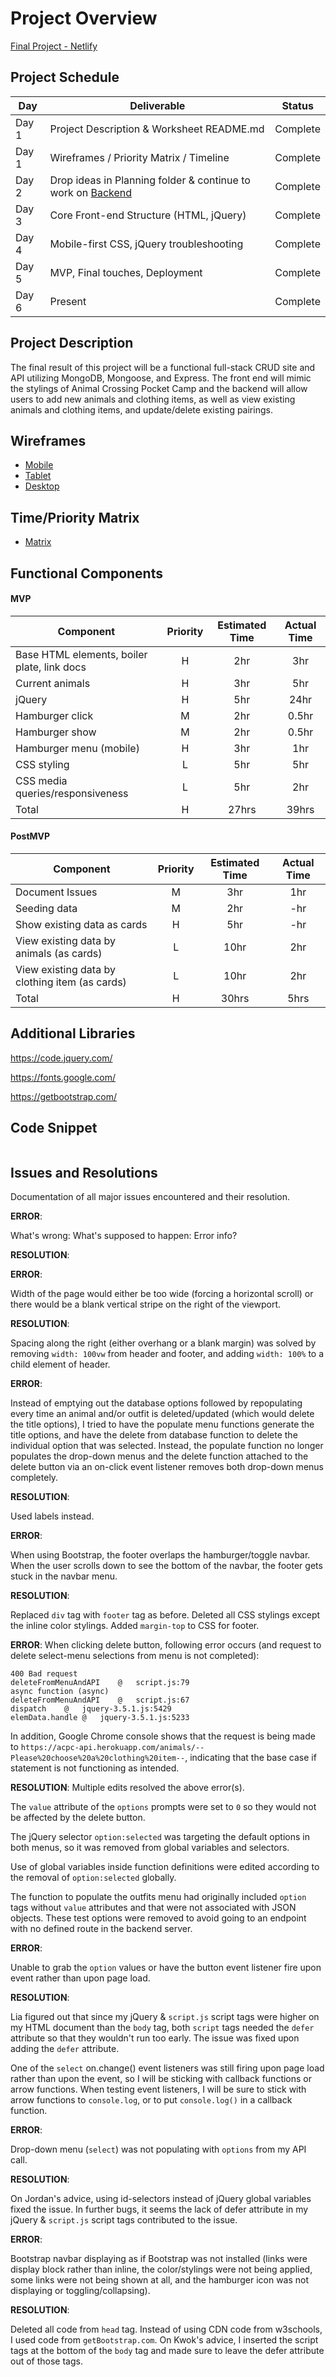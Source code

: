 # Project Overview

[Final Project - Netlify](https://acpc-wardrobe.netlify.app/)

## Project Schedule

|  Day | Deliverable | Status
|---|---| ---|
|Day 1| Project Description & Worksheet README.md | Complete
|Day 1| Wireframes / Priority Matrix / Timeline | Complete
|Day 2| Drop ideas in Planning folder & continue to work on [Backend](https://github.com/weilyl/project-2-backend) | Complete
|Day 3| Core Front-end Structure (HTML, jQuery) | Complete
|Day 4| Mobile-first CSS, jQuery troubleshooting | Complete
|Day 5| MVP, Final touches, Deployment | Complete
|Day 6| Present | Complete

## Project Description

The final result of this project will be a functional full-stack CRUD site and API utilizing MongoDB, Mongoose, and Express. The front end will mimic the stylings of Animal Crossing Pocket Camp and the backend will allow users to add new animals and clothing items, as well as view existing animals and clothing items, and update/delete existing pairings. 

## Wireframes

- [Mobile](https://res.cloudinary.com/dd3nkph31/image/upload/v1596417822/GAProject02/mobile-wireframe_hx2wyq.png)
- [Tablet](https://res.cloudinary.com/dd3nkph31/image/upload/v1596417822/GAProject02/tablet-wireframe_s3hqqy.png)
- [Desktop](https://res.cloudinary.com/dd3nkph31/image/upload/v1596417822/GAProject02/desktop-wireframe_xaqaek.png)

## Time/Priority Matrix 

- [Matrix](https://res.cloudinary.com/dd3nkph31/image/upload/v1596419387/GAProject02/frontendmatrix_uouekk.png)

## Functional Components

#### MVP

| Component | Priority | Estimated Time | Actual Time |
| --- | :---: | :---: | :---: | 
| Base HTML elements, boiler plate, link docs | H | 2hr | 3hr |
| Current animals | H | 3hr | 5hr | 
| jQuery | H | 5hr | 24hr |
| Hamburger click | M | 2hr | 0.5hr |
| Hamburger show | M | 2hr | 0.5hr |
| Hamburger menu (mobile) | H | 3hr | 1hr |
| CSS styling | L | 5hr | 5hr| 
| CSS media queries/responsiveness | L | 5hr | 2hr |
| Total | H | 27hrs | 39hrs | 


#### PostMVP 

| Component | Priority | Estimated Time | Actual Time |
| --- | :---: |  :---: | :---: | 
| Document Issues | M | 3hr | 1hr |
| Seeding data | M | 2hr | -hr |
| Show existing data as cards | H | 5hr | -hr |
| View existing data by animals (as cards) | L | 10hr | 2hr |
| View existing data by clothing item (as cards) | L | 10hr | 2hr |
| Total | H | 30hrs| 5hrs | 

## Additional Libraries

https://code.jquery.com/

https://fonts.google.com/ 

https://getbootstrap.com/


## Code Snippet

```

```

## Issues and Resolutions

Documentation of all major issues encountered and their resolution.

**ERROR**: 

What's wrong:
What's supposed to happen:
Error info?

**RESOLUTION**: 

**ERROR**: 

Width of the page would either be too wide (forcing a horizontal scroll) or there would be a blank vertical stripe on the right of the viewport.

**RESOLUTION**:

Spacing along the right (either overhang or a blank margin) was solved by removing `width: 100vw` from header and footer, and adding `width: 100%` to a child element of header. 



**ERROR**: 

Instead of emptying out the database options followed by repopulating every time an animal and/or outfit is deleted/updated (which would delete the title options), I tried to have the populate menu functions generate the title options, and have the delete from database function to delete the individual option that was selected. Instead, the populate function no longer populates the drop-down menus and the delete function attached to the delete button via an on-click event listener removes both drop-down menus completely.

**RESOLUTION**: 

Used labels instead.



**ERROR**:

When using Bootstrap, the footer overlaps the hamburger/toggle navbar. When the user scrolls down to see the bottom of the navbar, the footer gets stuck in the navbar menu.  

**RESOLUTION**:

Replaced `div` tag with `footer` tag as before. Deleted all CSS stylings except the inline color stylings. Added `margin-top` to CSS for footer. 



**ERROR**:
When clicking delete button, following error occurs (and request to delete select-menu selections from menu is not completed):
```
400 Bad request
deleteFromMenuAndAPI	@	script.js:79
async function (async)		
deleteFromMenuAndAPI	@	script.js:67
dispatch	@	jquery-3.5.1.js:5429
elemData.handle	@	jquery-3.5.1.js:5233
```

In addition, Google Chrome console shows that the request is being made to `https://acpc-api.herokuapp.com/animals/--Please%20choose%20a%20clothing%20item--`, indicating that the base case if statement is not functioning as intended. 

**RESOLUTION**:
Multiple edits resolved the above error(s). 

The `value` attribute of the `options` prompts were set to `0` so they would not be affected by the delete button.

The jQuery selector `option:selected` was targeting the default options in both menus, so it was removed from global variables and selectors. 

Use of global variables inside function definitions were edited according to the removal of `option:selected` globally. 

The function to populate the outfits menu had originally included `option` tags without `value` attributes and that were not associated with JSON objects. These test options were removed to avoid going to an endpoint with no defined route in the backend server. 



**ERROR**: 

Unable to grab the `option` values or have the button event listener fire upon event rather than upon page load.

**RESOLUTION**: 

Lia figured out that since my jQuery & `script.js` script tags were higher on my HTML document than the `body` tag, both `script` tags needed the `defer` attribute so that they wouldn't run too early. The issue was fixed upon adding the `defer` attribute. 

One of the `select` on.change() event listeners was still firing upon page load rather than upon the event, so I will be sticking with callback functions or arrow functions. When testing event listeners, I will be sure to stick with arrow functions to `console.log`, or to put `console.log()` in a callback function.



**ERROR**: 

Drop-down menu (`select`) was not populating with `options` from my API call.

**RESOLUTION**: 

On Jordan's advice, using id-selectors instead of jQuery global variables fixed the issue. In further bugs, it seems the lack of defer attribute in my jQuery & `script.js` script tags contributed to the issue. 



**ERROR**: 

Bootstrap navbar displaying as if Bootstrap was not installed (links were display block rather than inline, the color/stylings were not being applied, some links were not being shown at all, and the hamburger icon was not displaying or toggling/collapsing).

**RESOLUTION**: 

Deleted all code from `head` tag. Instead of using CDN code from w3schools, I used code from `getBootstrap.com`. On Kwok's advice, I inserted the script tags at the bottom of the `body` tag and made sure to leave the defer attribute out of those tags.
